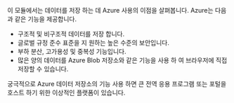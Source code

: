 이 모듈에서는 데이터를 저장 하는 데 Azure 사용의 이점을 살펴봅니다. Azure는 다음과 같은 기능을 제공합니다.

- 구조적 및 비구조적 데이터를 저장 합니다.
- 글로벌 규정 준수 표준을 지 원하는 높은 수준의 보안입니다.
- 부하 분산, 고가용성 및 중복성 기능입니다.
- 많은 양의 데이터를 Azure Blob 저장소와 같은 기능을 사용 하 여 브라우저에 직접 저장할 수 있습니다.

궁극적으로 Azure 데이터 저장소의 기능 사용 하면 큰 전역 응용 프로그램 또는 포털을 호스트 하기 위한 이상적인 플랫폼이 있습니다.